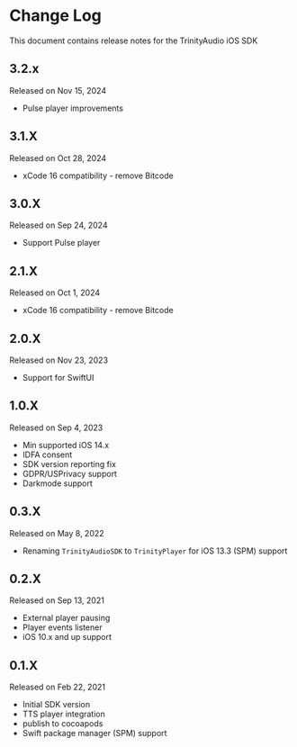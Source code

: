 # Change Log
This document contains release notes for the TrinityAudio iOS SDK

## 3.2.x
Released on Nov 15, 2024
- Pulse player improvements

## 3.1.X
Released on Oct 28, 2024
- xCode 16 compatibility - remove Bitcode

## 3.0.X
Released on Sep 24, 2024
- Support Pulse player

## 2.1.X
Released on Oct 1, 2024
- xCode 16 compatibility - remove Bitcode

## 2.0.X
Released on Nov 23, 2023
- Support for SwiftUI

## 1.0.X
Released on Sep 4, 2023
- Min supported iOS 14.x
- IDFA consent 
- SDK version reporting fix
- GDPR/USPrivacy support
- Darkmode support 

## 0.3.X
Released on May 8, 2022
- Renaming `TrinityAudioSDK` to `TrinityPlayer` for iOS 13.3 (SPM) support

## 0.2.X
Released on Sep 13, 2021
- External player pausing
- Player events listener
- iOS 10.x and up support

## 0.1.X
Released on Feb 22, 2021
- Initial SDK version 
- TTS player integration
- publish to cocoapods
- Swift package manager (SPM) support  
